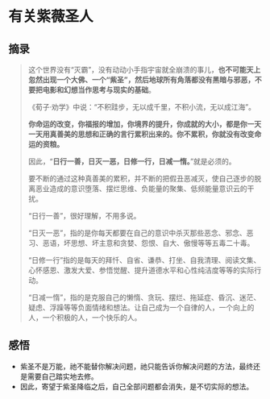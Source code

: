 # 有关紫薇圣人

## 摘录

> 这个世界没有“灭霸”，没有动动小手指宇宙就全崩溃的事儿，**也不可能天上忽然出现一个大佛、一个“紫圣”，然后地球所有角落都没有黑暗与邪恶，不要把电影和幻想当作思考与现实的基础**。
>
> 《荀子·劝学》中说：“不积跬步，无以成千里，不积小流，无以成江海”。
>
> **你命运的改变，你福报的增加，你境界的提升，你成就的大小，都是你一天一天用真善美的思想和正确的言行累积出来的。你不累积，你就没有改变命运的资粮。**
>
> 因此，“**日行一善，日灭一恶，日修一行，日减一惰。**”就是必须的。
>
> 要不断的通过这种真善美的累积，并不断的把假丑恶减灭，使自己逐步的脱离恶业造成的意识堕落、摆烂思维、负能量的聚集、低频能量意识云的干扰。
>
> “日行一善”，很好理解，不用多说。
>
> “日灭一恶”，指的是你每天都要在自己的意识中杀灭那些恶念、邪念、恶习、恶语，坏思想、坏主意和贪婪、怨恨、自大、傲慢等等五毒二十毒。
>
> “日修一行”指的是每天的拜忏、自省、谦恭、打坐、自我清理、阅读文集、心怀感恩、激发大爱、参悟觉醒、提升道德水平和心性纯洁度等等的实际行动。
>
> “日减一惰”，指的是克服自己的懒惰、贪玩、摆烂、拖延症、昏沉、迷茫、疑虑、浮躁等等负面情绪和想法。让自己成为一个自律的人，一个向上的人，一个积极的人，一个快乐的人。

## 感悟

* 紫圣不是万能，祂不能替你解决问题，祂只能告诉你解决问题的方法，最终还是需要自己踏实地去修。
* 因此，寄望于紫圣降临之后，自己全部问题都会消失，是不切实际的想法。

